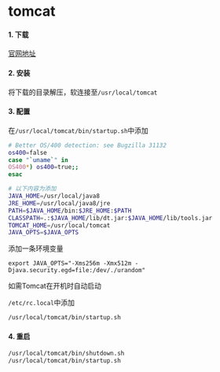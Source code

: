 # tomcat

#### 1. 下载

[官网地址](http://tomcat.apache.org/download-80.cgi)

#### 2. 安装

将下载的目录解压，软连接至`/usr/local/tomcat`

#### 3. 配置

在`/usr/local/tomcat/bin/startup.sh`中添加

```bash
# Better OS/400 detection: see Bugzilla 31132
os400=false
case "`uname`" in
OS400*) os400=true;;
esac

# 以下内容为添加
JAVA_HOME=/usr/local/java8
JRE_HOME=/usr/local/java8/jre
PATH=$JAVA_HOME/bin:$JRE_HOME:$PATH
CLASSPATH=.:$JAVA_HOME/lib/dt.jar:$JAVA_HOME/lib/tools.jar
TOMCAT_HOME=/usr/local/tomcat
JAVA_OPTS=$JAVA_OPTS
```

添加一条环境变量

```
export JAVA_OPTS="-Xms256m -Xmx512m -Djava.security.egd=file:/dev/./urandom"
```

如需Tomcat在开机时自动启动

`/etc/rc.local`中添加

```bash
/usr/local/tomcat/bin/startup.sh
```

#### 4. 重启

```bash
/usr/local/tomcat/bin/shutdown.sh
/usr/local/tomcat/bin/startup.sh
```
